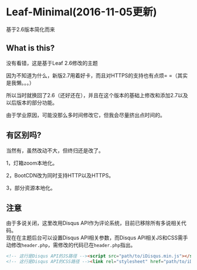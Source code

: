 # Leaf-Minimal(2016-11-05更新)

基于2.6版本简化而来

## What is this?
没有看错，这是基于Leaf 2.6修改的主题

因为不知道为什么，新版2.7用着好卡，而且对HTTPS的支持也有点烦= =（其实是我懒。。。）

所以当时就换回了2.6（还好还在），并且在这个版本的基础上修改和添加2.7以及以后版本的部分功能。

由于学业原因，可能没那么多时间修改它，但我会尽量挤出点时间的。

## 有区别吗?
当然有，虽然改动不大，但终归还是改了。

1，灯箱zoom本地化。

2，BootCDN改为同时支持HTTP以及HTTPS。

3，部分资源本地化。

## 注意
由于多说关闭，这里改用Disqus API作为评论系统，目前已移除所有多说相关代码。  
现在在主题后台可以设置Disqus API相关参数，而Disqus API相关JS和CSS需手动修改`header.php`，需修改的代码已在`header.php`指出。
```html
<!-- 这行是Disqus API的JS路径 --><script src="path/to/iDisqus.min.js"></script>
<!-- 这行是Disqus API的CSS路径 --><link rel="stylesheet" href="path/to/iDisqus.min.css" />
```